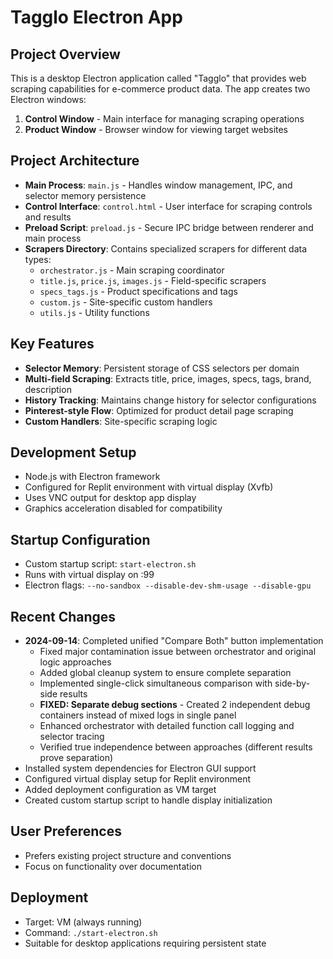# Tagglo Electron App

## Project Overview
This is a desktop Electron application called "Tagglo" that provides web scraping capabilities for e-commerce product data. The app creates two Electron windows:

1. **Control Window** - Main interface for managing scraping operations
2. **Product Window** - Browser window for viewing target websites

## Project Architecture
- **Main Process**: `main.js` - Handles window management, IPC, and selector memory persistence  
- **Control Interface**: `control.html` - User interface for scraping controls and results
- **Preload Script**: `preload.js` - Secure IPC bridge between renderer and main process
- **Scrapers Directory**: Contains specialized scrapers for different data types:
  - `orchestrator.js` - Main scraping coordinator
  - `title.js`, `price.js`, `images.js` - Field-specific scrapers
  - `specs_tags.js` - Product specifications and tags
  - `custom.js` - Site-specific custom handlers
  - `utils.js` - Utility functions

## Key Features
- **Selector Memory**: Persistent storage of CSS selectors per domain
- **Multi-field Scraping**: Extracts title, price, images, specs, tags, brand, description
- **History Tracking**: Maintains change history for selector configurations
- **Pinterest-style Flow**: Optimized for product detail page scraping
- **Custom Handlers**: Site-specific scraping logic

## Development Setup
- Node.js with Electron framework
- Configured for Replit environment with virtual display (Xvfb)
- Uses VNC output for desktop app display
- Graphics acceleration disabled for compatibility

## Startup Configuration
- Custom startup script: `start-electron.sh`
- Runs with virtual display on :99
- Electron flags: `--no-sandbox --disable-dev-shm-usage --disable-gpu`

## Recent Changes
- **2024-09-14**: Completed unified "Compare Both" button implementation
  - Fixed major contamination issue between orchestrator and original logic approaches 
  - Added global cleanup system to ensure complete separation
  - Implemented single-click simultaneous comparison with side-by-side results
  - **FIXED: Separate debug sections** - Created 2 independent debug containers instead of mixed logs in single panel
  - Enhanced orchestrator with detailed function call logging and selector tracing
  - Verified true independence between approaches (different results prove separation)
- Installed system dependencies for Electron GUI support
- Configured virtual display setup for Replit environment
- Added deployment configuration as VM target
- Created custom startup script to handle display initialization

## User Preferences
- Prefers existing project structure and conventions
- Focus on functionality over documentation

## Deployment
- Target: VM (always running)
- Command: `./start-electron.sh`
- Suitable for desktop applications requiring persistent state